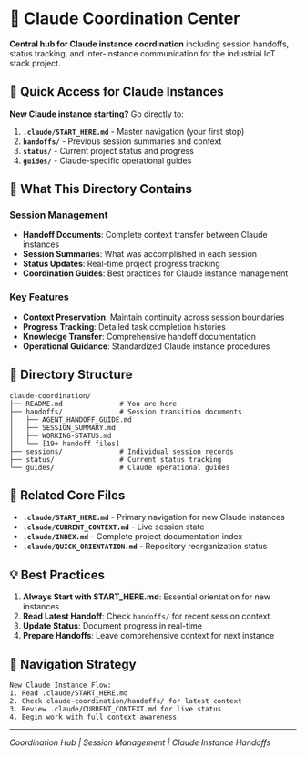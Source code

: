 # 🤖 Claude Coordination Center

**Central hub for Claude instance coordination** including session handoffs, status tracking, and inter-instance communication for the industrial IoT stack project.

## 🚀 Quick Access for Claude Instances

**New Claude instance starting?** Go directly to:
1. **`.claude/START_HERE.md`** - Master navigation (your first stop)
2. **`handoffs/`** - Previous session summaries and context
3. **`status/`** - Current project status and progress
4. **`guides/`** - Claude-specific operational guides

## 🎯 What This Directory Contains

### Session Management
- **Handoff Documents**: Complete context transfer between Claude instances
- **Session Summaries**: What was accomplished in each session
- **Status Updates**: Real-time project progress tracking
- **Coordination Guides**: Best practices for Claude instance management

### Key Features
- **Context Preservation**: Maintain continuity across session boundaries
- **Progress Tracking**: Detailed task completion histories
- **Knowledge Transfer**: Comprehensive handoff documentation
- **Operational Guidance**: Standardized Claude instance procedures

## 📂 Directory Structure

```
claude-coordination/
├── README.md              # You are here
├── handoffs/              # Session transition documents
│   ├── AGENT_HANDOFF_GUIDE.md
│   ├── SESSION_SUMMARY.md
│   ├── WORKING-STATUS.md
│   └── [19+ handoff files]
├── sessions/              # Individual session records
├── status/                # Current status tracking
└── guides/                # Claude operational guides
```

## 🔗 Related Core Files

- **`.claude/START_HERE.md`** - Primary navigation for new Claude instances
- **`.claude/CURRENT_CONTEXT.md`** - Live session state
- **`.claude/INDEX.md`** - Complete project documentation index
- **`.claude/QUICK_ORIENTATION.md`** - Repository reorganization status

## 💡 Best Practices

1. **Always Start with START_HERE.md**: Essential orientation for new instances
2. **Read Latest Handoff**: Check `handoffs/` for recent session context
3. **Update Status**: Document progress in real-time
4. **Prepare Handoffs**: Leave comprehensive context for next instance

## 🎯 Navigation Strategy

```
New Claude Instance Flow:
1. Read .claude/START_HERE.md
2. Check claude-coordination/handoffs/ for latest context
3. Review .claude/CURRENT_CONTEXT.md for live status
4. Begin work with full context awareness
```

---
*Coordination Hub | Session Management | Claude Instance Handoffs*